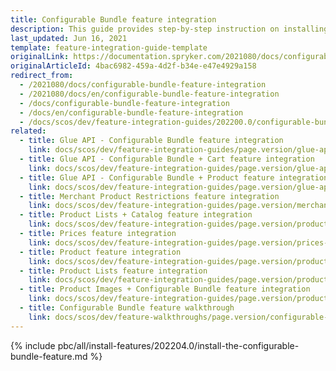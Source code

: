 ```yaml
---
title: Configurable Bundle feature integration
description: This guide provides step-by-step instruction on installing the basic functionality for the Configurable Bundle feature in Spryker.
last_updated: Jun 16, 2021
template: feature-integration-guide-template
originalLink: https://documentation.spryker.com/2021080/docs/configurable-bundle-feature-integration
originalArticleId: 4bac6982-459a-4d2f-b34e-e47e4929a158
redirect_from:
  - /2021080/docs/configurable-bundle-feature-integration
  - /2021080/docs/en/configurable-bundle-feature-integration
  - /docs/configurable-bundle-feature-integration
  - /docs/en/configurable-bundle-feature-integration
  - /docs/scos/dev/feature-integration-guides/202200.0/configurable-bundle-feature-integration.html
related:
  - title: Glue API - Configurable Bundle feature integration
    link: docs/scos/dev/feature-integration-guides/page.version/glue-api/glue-api-configurable-bundle-feature-integration.html
  - title: Glue API - Configurable Bundle + Cart feature integration
    link: docs/scos/dev/feature-integration-guides/page.version/glue-api/glue-api-configurable-bundle-cart-feature-integration.html
  - title: Glue API - Configurable Bundle + Product feature integration
    link: docs/scos/dev/feature-integration-guides/page.version/glue-api/glue-api-configurable-bundle-product-feature-integration.html
  - title: Merchant Product Restrictions feature integration
    link: docs/scos/dev/feature-integration-guides/page.version/merchant-product-restrictions-feature-integration.html
  - title: Product Lists + Catalog feature integration
    link: docs/scos/dev/feature-integration-guides/page.version/product-lists-catalog-feature-integration.html
  - title: Prices feature integration
    link: docs/scos/dev/feature-integration-guides/page.version/prices-feature-integration.html
  - title: Product feature integration
    link: docs/scos/dev/feature-integration-guides/page.version/product-feature-integration.html
  - title: Product Lists feature integration
    link: docs/scos/dev/feature-integration-guides/page.version/product-lists-feature-integration.html
  - title: Product Images + Configurable Bundle feature integration
    link: docs/scos/dev/feature-integration-guides/page.version/product-images-configurable-bundle-feature-integration.html
  - title: Configurable Bundle feature walkthrough
    link: docs/scos/dev/feature-walkthroughs/page.version/configurable-bundle-feature-walkthrough.html
---
```


{% include pbc/all/install-features/202204.0/install-the-configurable-bundle-feature.md %} <!-- To edit, see /_includes/pbc/all/install-features/202204.0/install-the-configurable-bundle-feature.md -->
